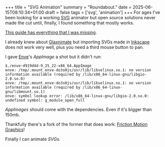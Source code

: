 +++
title = "SVG Animation"
summary = "Roundabout."
date = 2025-06-15T08:10:34+01:00
draft = false
tags = ['svg', 'animation']
+++
For ages I've been looking for a working [SVG](https://en.wikipedia.org/wiki/SVG) animator but open source solutions never made the cut until, finslly, I found something that mostly works.

[This guide has everything that I was missing](https://theartsquirrel.com/3908/svg-based-motion-graphics-software/).

I already knew about [Glaxnimate](https://glaxnimate.mattbas.org/) but importing SVGs made in [Inkscape](https://inkscape.org/) does not work very well, plus you need a third mouse button to pan.

I gave [Enve](https://maurycyliebner.github.io/dow/index)'s *AppImage* a shot but it didn't run:
```
$./enve-d919d4d-9_25_22-x86_64.AppImage 
enve: /tmp/.mount_enve-do3sHjs/usr/lib/libselinux.so.1: no version information available (required by /lib/x86_64-linux-gnu/libgio-2.0.so.0)
enve: /tmp/.mount_enve-do3sHjs/usr/lib/libselinux.so.1: no version information available (required by /lib/x86_64-linux-gnu/libmount.so.1)
enve: symbol lookup error: /lib/x86_64-linux-gnu/libgio-2.0.so.0: undefined symbol: g_module_open_full
```
*AppImages* should come with the dependencies. Even if it's bigger than 150mb.

Thankfully there's a fork of the former that does work: [Friction Motion Graphics](https://friction.graphics/)!

Finally I can animate *SVGs*.
